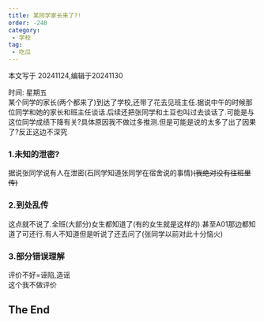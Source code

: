 ```yaml
---
title: 某同学家长来了?!
order: -240
category:
 - 学校
tag:
 - 吃瓜
---
```

本文写于 20241124,编辑于20241130

时间: 星期五  
某个同学的家长(两个都来了)到达了学校,还带了花去见班主任.据说中午的时候那位同学和她的家长和班主任谈话.后续还把张同学和土豆也叫过去谈话了.可能是与这位同学成绩下降有关?具体原因我不做过多推测.但是可能是说的太多了出了因果了?反正这边不深究  

### 1.未知的泄密?  

据说张同学说有人在泄密(石同学知道张同学在宿舍说的事情)~~(我绝对没有往班里传)~~  

### 2.到处乱传  

这点就不说了.全班(大部分)女生都知道了(有的女生就是这样的).甚至A01那边都知道了可还行.有人不知道但是听说了还去问了(张同学以前对此十分恼火)  

### 3.部分错误理解  

评价不好=诬陷,造谣  
这个我不做评价  


## The End